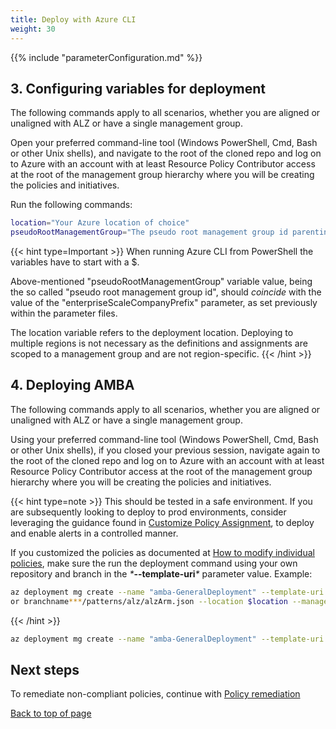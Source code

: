 ```yaml
---
title: Deploy with Azure CLI
weight: 30
---
```


{{% include "parameterConfiguration.md" %}}

## 3. Configuring variables for deployment

The following commands apply to all scenarios, whether you are aligned or unaligned with ALZ or have a single management group.

Open your preferred command-line tool (Windows PowerShell, Cmd, Bash or other Unix shells), and navigate to the root of the cloned repo and log on to Azure with an account with at least Resource Policy Contributor access at the root of the management group hierarchy where you will be creating the policies and initiatives.

Run the following commands:

```bash
location="Your Azure location of choice"
pseudoRootManagementGroup="The pseudo root management group id parenting the identity, management and connectivity management groups"
```

{{< hint type=Important >}}
When running Azure CLI from PowerShell the variables have to start with a $.

Above-mentioned "pseudoRootManagementGroup" variable value, being the so called "pseudo root management group id", should _coincide_ with the value of the "enterpriseScaleCompanyPrefix" parameter, as set previously within the parameter files.

The location variable refers to the deployment location. Deploying to multiple regions is not necessary as the definitions and assignments are scoped to a management group and are not region-specific.
{{< /hint >}}

## 4. Deploying AMBA

The following commands apply to all scenarios, whether you are aligned or unaligned with ALZ or have a single management group.

Using your preferred command-line tool (Windows PowerShell, Cmd, Bash or other Unix shells), if you closed your previous session, navigate again to the root of the cloned repo and log on to Azure with an account with at least Resource Policy Contributor access at the root of the management group hierarchy where you will be creating the policies and initiatives.

{{< hint type=note >}}
This should be tested in a safe environment. If you are subsequently looking to deploy to prod environments, consider leveraging the guidance found in [Customize Policy Assignment](../Customize-Policy-Assignment), to deploy and enable alerts in a controlled manner.

If you customized the policies as documented at [How to modify individual policies](../Introduction-to-deploying-the-ALZ-Pattern#how-to-modify-individual-policies), make sure the run the deployment command using your own repository and branch in the _*_**--template-uri**_*_ parameter value. Example:

  ```bash
  az deployment mg create --name "amba-GeneralDeployment" --template-uri  https://raw.githubusercontent.com/***YourGithubFork***/azure-monitor-baseline-alerts/***main
  or branchname***/patterns/alz/alzArm.json --location $location --management-group-id $pseudoRootManagementGroup --parameters ".\patterns\alz\alzArm.param.json"
  ```

{{< /hint >}}

```bash
az deployment mg create --name "amba-GeneralDeployment" --template-uri https://raw.githubusercontent.com/Azure/azure-monitor-baseline-alerts/2024-09-02/patterns/alz/alzArm.json --location $location --management-group-id $pseudoRootManagementGroup --parameters ".\patterns\alz\alzArm.param.json"
```

## Next steps

To remediate non-compliant policies, continue with [Policy remediation](../Remediate-Policies)

[Back to top of page](.)
